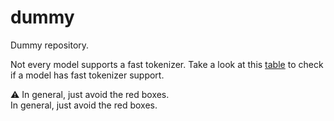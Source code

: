 # dummy

Dummy repository.

<div class="course-tip course-tip-orange bg-gradient-to-br dark:bg-gradient-to-r before:border-orange-500 dark:before:border-orange-800 from-orange-50 dark:from-gray-900 to-white dark:to-gray-950 border border-orange-50 text-orange-700 dark:text-gray-400"><p>Not every model supports a fast tokenizer. Take a look at this <a href="index#supported-frameworks">table</a> to check if a model has fast tokenizer support.</p></div>

<div class="alert alert-block alert-warning"> ⚠ In general, just avoid the red boxes. </div>
<div class="alert alert-block alert-danger"> In general, just avoid the red boxes. </div>
